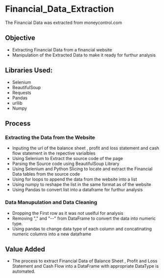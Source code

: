 # Financial_Data_Extraction

The Financial Data was extracted from moneycontrol.com

## Objective
* Extracting Financial Data from a financial website
* Manipulation of the Extracted Data to make it ready for furthur analysis

## Libraries Used:
* Selenium
* BeautifulSoup
* Requests
* Pandas
* urllib
* Numpy

## Process
### Extracting the Data from the Website 
* Inputing the url of the balance sheet , profit and loss statement and cash flow statement in the repective varialbles
* Using Selenium to Extract the source code of the page
* Parsing the Source code using BeautifulSoup Library
* Using Selenium and Python Slicing to locate and extract the Financial Data tables from the source code
* Using for loops to append the data from the website into a list
* Using numpy to reshape the list in the same format as of the website
* Using Pandas to convert list into a dataframe for furthur analysis

### Data Manupulation and Data Cleaning
* Dropping the First row as it was not uselful for analysis
* Removing "," and "--" from DataFrame to convert the data into numeric type.
* Using pandas to change data type of each column and concatinating numeric columns into a new dataframe

## Value Added
* The process to extract Financial Data of Balance Sheet , Profit and Loss Statement and Cash Flow into a DataFrame with appropriate DataType is automated.
